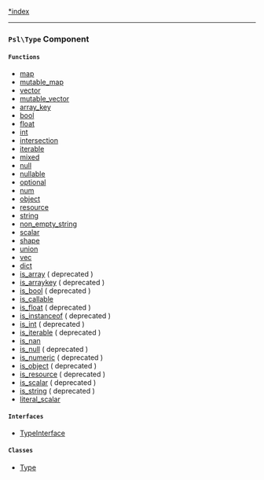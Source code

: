 <!--
    This markdown file was generated using `docs/documenter.php`.

    Any edits to it will likely be lost.
-->

[*index](./../README.md)

---

### `Psl\Type` Component

#### `Functions`

- [map](./../../src/Psl/Type/map.php#L21)
- [mutable_map](./../../src/Psl/Type/mutable_map.php#L21)
- [vector](./../../src/Psl/Type/vector.php#L19)
- [mutable_vector](./../../src/Psl/Type/mutable_vector.php#L19)
- [array_key](./../../src/Psl/Type/array_key.php#L10)
- [bool](./../../src/Psl/Type/bool.php#L10)
- [float](./../../src/Psl/Type/float.php#L10)
- [int](./../../src/Psl/Type/int.php#L10)
- [intersection](./../../src/Psl/Type/intersection.php#L20)
- [iterable](./../../src/Psl/Type/iterable.php#L20)
- [mixed](./../../src/Psl/Type/mixed.php#L10)
- [null](./../../src/Psl/Type/null.php#L10)
- [nullable](./../../src/Psl/Type/nullable.php#L18)
- [optional](./../../src/Psl/Type/optional.php#L14)
- [num](./../../src/Psl/Type/num.php#L10)
- [object](./../../src/Psl/Type/object.php#L14)
- [resource](./../../src/Psl/Type/resource.php#L12)
- [string](./../../src/Psl/Type/string.php#L10)
- [non_empty_string](./../../src/Psl/Type/non_empty_string.php#L10)
- [scalar](./../../src/Psl/Type/scalar.php#L10)
- [shape](./../../src/Psl/Type/shape.php#L15)
- [union](./../../src/Psl/Type/union.php#L20)
- [vec](./../../src/Psl/Type/vec.php#L18)
- [dict](./../../src/Psl/Type/dict.php#L20)
- [is_array](./../../src/Psl/Type/is_array.php#L20) ( deprecated )
- [is_arraykey](./../../src/Psl/Type/is_arraykey.php#L18) ( deprecated )
- [is_bool](./../../src/Psl/Type/is_bool.php#L20) ( deprecated )
- [is_callable](./../../src/Psl/Type/is_callable.php#L18)
- [is_float](./../../src/Psl/Type/is_float.php#L20) ( deprecated )
- [is_instanceof](./../../src/Psl/Type/is_instanceof.php#L22) ( deprecated )
- [is_int](./../../src/Psl/Type/is_int.php#L20) ( deprecated )
- [is_iterable](./../../src/Psl/Type/is_iterable.php#L20) ( deprecated )
- [is_nan](./../../src/Psl/Type/is_nan.php#L14)
- [is_null](./../../src/Psl/Type/is_null.php#L18) ( deprecated )
- [is_numeric](./../../src/Psl/Type/is_numeric.php#L20) ( deprecated )
- [is_object](./../../src/Psl/Type/is_object.php#L20) ( deprecated )
- [is_resource](./../../src/Psl/Type/is_resource.php#L22) ( deprecated )
- [is_scalar](./../../src/Psl/Type/is_scalar.php#L20) ( deprecated )
- [is_string](./../../src/Psl/Type/is_string.php#L20) ( deprecated )
- [literal_scalar](./../../src/Psl/Type/literal_scalar.php#L18)

#### `Interfaces`

- [TypeInterface](./../../src/Psl/Type/TypeInterface.php#L14)

#### `Classes`

- [Type](./../../src/Psl/Type/Type.php#L15)


